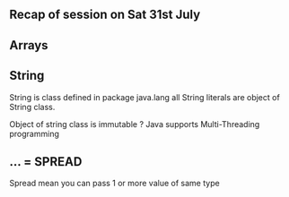 ## Recap of session on Sat 31st July 
## Arrays 
## String
String is class defined in package java.lang 
all String literals are object of String class. 

Object of string class is immutable ? 
Java supports Multi-Threading programming

## ... = SPREAD
Spread mean you can pass 1 or more value of same type

